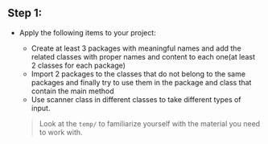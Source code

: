 ## Step 1:
- Apply the following items to your project:
    - Create at least 3 packages with meaningful names and add the related classes with proper names and content to each one(at least 2 classes for each package)
    - Import 2 packages to the classes that do not belong to the same packages and finally try to use them in the package and class that contain the main method
    - Use scanner class in different classes to take different types of input.

    > Look at the `temp/` to familiarize yourself with the material you need to work with.